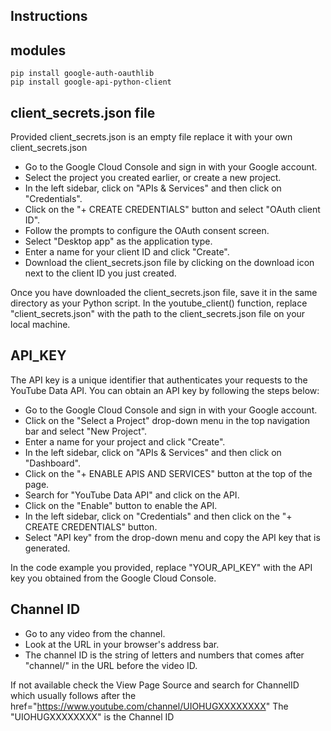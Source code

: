 ## Instructions

## modules

```
pip install google-auth-oauthlib
pip install google-api-python-client
```

## client_secrets.json file

Provided client_secrets.json is an empty file replace it with your own client_secrets.json

- Go to the Google Cloud Console and sign in with your Google account.
- Select the project you created earlier, or create a new project.
- In the left sidebar, click on "APIs & Services" and then click on "Credentials".
- Click on the "+ CREATE CREDENTIALS" button and select "OAuth client ID".
- Follow the prompts to configure the OAuth consent screen.
- Select "Desktop app" as the application type.
- Enter a name for your client ID and click "Create".
- Download the client_secrets.json file by clicking on the download icon next to the client ID you just created.

Once you have downloaded the client_secrets.json file, save it in the same directory as your Python script. In the youtube_client() function, replace "client_secrets.json" with the path to the client_secrets.json file on your local machine.

## API_KEY

The API key is a unique identifier that authenticates your requests to the YouTube Data API. You can obtain an API key by following the steps below:

- Go to the Google Cloud Console and sign in with your Google account.
- Click on the "Select a Project" drop-down menu in the top navigation bar and select "New Project".
- Enter a name for your project and click "Create".
- In the left sidebar, click on "APIs & Services" and then click on "Dashboard".
- Click on the "+ ENABLE APIS AND SERVICES" button at the top of the page.
- Search for "YouTube Data API" and click on the API.
- Click on the "Enable" button to enable the API.
- In the left sidebar, click on "Credentials" and then click on the "+ CREATE CREDENTIALS" button.
- Select "API key" from the drop-down menu and copy the API key that is generated.

In the code example you provided, replace "YOUR_API_KEY" with the API key you obtained from the Google Cloud Console.

## Channel ID

- Go to any video from the channel.
- Look at the URL in your browser's address bar.
- The channel ID is the string of letters and numbers that comes after "channel/" in the URL before the video ID.

If not available check the View Page Source and search for ChannelID which usually follows after the href="https://www.youtube.com/channel/UIOHUGXXXXXXXX" The "UIOHUGXXXXXXXX" is the Channel ID